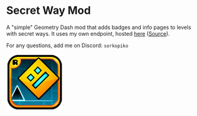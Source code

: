 # Secret Way Mod
A "simple" Geometry Dash mod that adds badges and info pages to levels with secret ways.
It uses my own endpoint, hosted [here](http://secretway.sorkopiko.com) ([Source](https://github.com/SorkoPiko/GDSW-API)).

For any questions, add me on Discord: `sorkopiko`

<img src="logo.png" width="150" alt="the mod's logo" />
